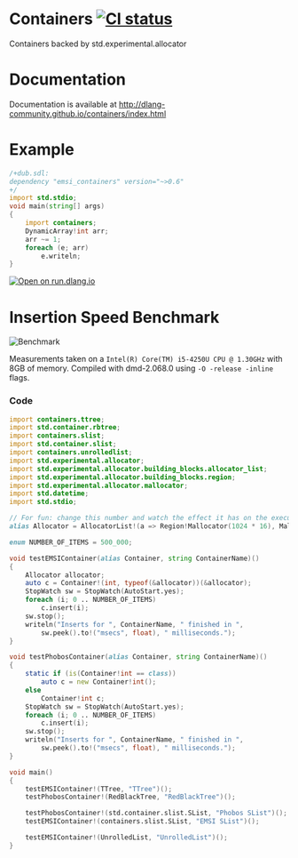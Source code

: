 Containers [![CI status](https://travis-ci.org/dlang-community/containers.svg?branch=master)](https://travis-ci.org/dlang-community/containers/)
==========

Containers backed by std.experimental.allocator

# Documentation
Documentation is available at http://dlang-community.github.io/containers/index.html

# Example

```d
/+dub.sdl:
dependency "emsi_containers" version="~>0.6"
+/
import std.stdio;
void main(string[] args)
{
    import containers;
    DynamicArray!int arr;
    arr ~= 1;
    foreach (e; arr)
        e.writeln;
}
```

[![Open on run.dlang.io](https://img.shields.io/badge/run.dlang.io-open-blue.svg)](https://run.dlang.io/is/8GYopZ)

# Insertion Speed Benchmark
![Benchmark](times.png)

Measurements taken on a `Intel(R) Core(TM) i5-4250U CPU @ 1.30GHz` with 8GB of memory.
Compiled with dmd-2.068.0 using `-O -release -inline` flags.

### Code

```d
import containers.ttree;
import std.container.rbtree;
import containers.slist;
import std.container.slist;
import containers.unrolledlist;
import std.experimental.allocator;
import std.experimental.allocator.building_blocks.allocator_list;
import std.experimental.allocator.building_blocks.region;
import std.experimental.allocator.mallocator;
import std.datetime;
import std.stdio;

// For fun: change this number and watch the effect it has on the execution time
alias Allocator = AllocatorList!(a => Region!Mallocator(1024 * 16), Mallocator);

enum NUMBER_OF_ITEMS = 500_000;

void testEMSIContainer(alias Container, string ContainerName)()
{
	Allocator allocator;
	auto c = Container!(int, typeof(&allocator))(&allocator);
	StopWatch sw = StopWatch(AutoStart.yes);
	foreach (i; 0 .. NUMBER_OF_ITEMS)
		c.insert(i);
	sw.stop();
	writeln("Inserts for ", ContainerName, " finished in ",
		sw.peek().to!("msecs", float), " milliseconds.");
}

void testPhobosContainer(alias Container, string ContainerName)()
{
	static if (is(Container!int == class))
		auto c = new Container!int();
	else
		Container!int c;
	StopWatch sw = StopWatch(AutoStart.yes);
	foreach (i; 0 .. NUMBER_OF_ITEMS)
		c.insert(i);
	sw.stop();
	writeln("Inserts for ", ContainerName, " finished in ",
		sw.peek().to!("msecs", float), " milliseconds.");
}

void main()
{
	testEMSIContainer!(TTree, "TTree")();
	testPhobosContainer!(RedBlackTree, "RedBlackTree")();

	testPhobosContainer!(std.container.slist.SList, "Phobos SList")();
	testEMSIContainer!(containers.slist.SList, "EMSI SList")();

	testEMSIContainer!(UnrolledList, "UnrolledList")();
}
```
